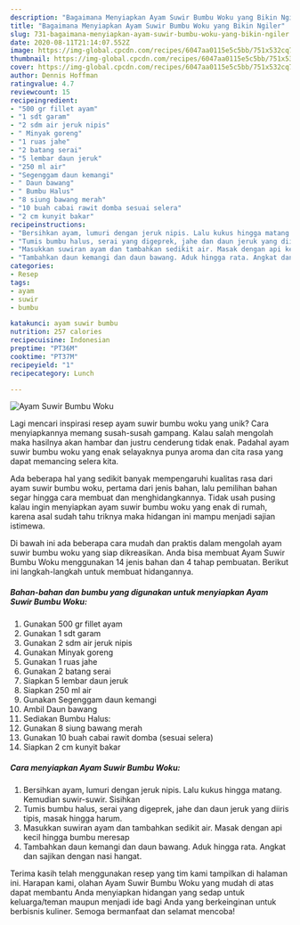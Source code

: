 ```yaml
---
description: "Bagaimana Menyiapkan Ayam Suwir Bumbu Woku yang Bikin Ngiler"
title: "Bagaimana Menyiapkan Ayam Suwir Bumbu Woku yang Bikin Ngiler"
slug: 731-bagaimana-menyiapkan-ayam-suwir-bumbu-woku-yang-bikin-ngiler
date: 2020-08-11T21:14:07.552Z
image: https://img-global.cpcdn.com/recipes/6047aa0115e5c5bb/751x532cq70/ayam-suwir-bumbu-woku-foto-resep-utama.jpg
thumbnail: https://img-global.cpcdn.com/recipes/6047aa0115e5c5bb/751x532cq70/ayam-suwir-bumbu-woku-foto-resep-utama.jpg
cover: https://img-global.cpcdn.com/recipes/6047aa0115e5c5bb/751x532cq70/ayam-suwir-bumbu-woku-foto-resep-utama.jpg
author: Dennis Hoffman
ratingvalue: 4.7
reviewcount: 15
recipeingredient:
- "500 gr fillet ayam"
- "1 sdt garam"
- "2 sdm air jeruk nipis"
- " Minyak goreng"
- "1 ruas jahe"
- "2 batang serai"
- "5 lembar daun jeruk"
- "250 ml air"
- "Segenggam daun kemangi"
- " Daun bawang"
- " Bumbu Halus"
- "8 siung bawang merah"
- "10 buah cabai rawit domba sesuai selera"
- "2 cm kunyit bakar"
recipeinstructions:
- "Bersihkan ayam, lumuri dengan jeruk nipis. Lalu kukus hingga matang. Kemudian suwir-suwir. Sisihkan"
- "Tumis bumbu halus, serai yang digeprek, jahe dan daun jeruk yang diiris tipis, masak hingga harum."
- "Masukkan suwiran ayam dan tambahkan sedikit air. Masak dengan api kecil hingga bumbu meresap"
- "Tambahkan daun kemangi dan daun bawang. Aduk hingga rata. Angkat dan sajikan dengan nasi hangat."
categories:
- Resep
tags:
- ayam
- suwir
- bumbu

katakunci: ayam suwir bumbu 
nutrition: 257 calories
recipecuisine: Indonesian
preptime: "PT36M"
cooktime: "PT37M"
recipeyield: "1"
recipecategory: Lunch

---
```



![Ayam Suwir Bumbu Woku](https://img-global.cpcdn.com/recipes/6047aa0115e5c5bb/751x532cq70/ayam-suwir-bumbu-woku-foto-resep-utama.jpg)

Lagi mencari inspirasi resep ayam suwir bumbu woku yang unik? Cara menyiapkannya memang susah-susah gampang. Kalau salah mengolah maka hasilnya akan hambar dan justru cenderung tidak enak. Padahal ayam suwir bumbu woku yang enak selayaknya punya aroma dan cita rasa yang dapat memancing selera kita.



Ada beberapa hal yang sedikit banyak mempengaruhi kualitas rasa dari ayam suwir bumbu woku, pertama dari jenis bahan, lalu pemilihan bahan segar hingga cara membuat dan menghidangkannya. Tidak usah pusing kalau ingin menyiapkan ayam suwir bumbu woku yang enak di rumah, karena asal sudah tahu triknya maka hidangan ini mampu menjadi sajian istimewa.


Di bawah ini ada beberapa cara mudah dan praktis dalam mengolah ayam suwir bumbu woku yang siap dikreasikan. Anda bisa membuat Ayam Suwir Bumbu Woku menggunakan 14 jenis bahan dan 4 tahap pembuatan. Berikut ini langkah-langkah untuk membuat hidangannya.

<!--inarticleads1-->

##### Bahan-bahan dan bumbu yang digunakan untuk menyiapkan Ayam Suwir Bumbu Woku:

1. Gunakan 500 gr fillet ayam
1. Gunakan 1 sdt garam
1. Gunakan 2 sdm air jeruk nipis
1. Gunakan  Minyak goreng
1. Gunakan 1 ruas jahe
1. Gunakan 2 batang serai
1. Siapkan 5 lembar daun jeruk
1. Siapkan 250 ml air
1. Gunakan Segenggam daun kemangi
1. Ambil  Daun bawang
1. Sediakan  Bumbu Halus:
1. Gunakan 8 siung bawang merah
1. Gunakan 10 buah cabai rawit domba (sesuai selera)
1. Siapkan 2 cm kunyit bakar




<!--inarticleads2-->

##### Cara menyiapkan Ayam Suwir Bumbu Woku:

1. Bersihkan ayam, lumuri dengan jeruk nipis. Lalu kukus hingga matang. Kemudian suwir-suwir. Sisihkan
1. Tumis bumbu halus, serai yang digeprek, jahe dan daun jeruk yang diiris tipis, masak hingga harum.
1. Masukkan suwiran ayam dan tambahkan sedikit air. Masak dengan api kecil hingga bumbu meresap
1. Tambahkan daun kemangi dan daun bawang. Aduk hingga rata. Angkat dan sajikan dengan nasi hangat.




Terima kasih telah menggunakan resep yang tim kami tampilkan di halaman ini. Harapan kami, olahan Ayam Suwir Bumbu Woku yang mudah di atas dapat membantu Anda menyiapkan hidangan yang sedap untuk keluarga/teman maupun menjadi ide bagi Anda yang berkeinginan untuk berbisnis kuliner. Semoga bermanfaat dan selamat mencoba!
